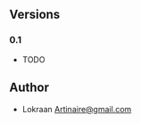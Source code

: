 <h2>Versions</h2>

<h3>0.1</h3>

* TODO

<h2>Author</h2>

* Lokraan <a href="mailto:Artinaire@gmail.com">Artinaire@gmail.com</a>

